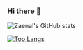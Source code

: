 ### Hi there 👋

<!--
**rezaldyabidin266/rezaldyabidin266** is a ✨ _special_ ✨ repository because its `README.md` (this file) appears on your GitHub profile.

Here are some ideas to get you started:

- 🔭 I’m currently working on ...
- 🌱 I’m currently learning ...
- 👯 I’m looking to collaborate on ...
- 🤔 I’m looking for help with ...
- 💬 Ask me about ...
- 📫 How to reach me: ...
- 😄 Pronouns: ...
- ⚡ Fun fact: ...
-->
![Zaenal's GitHub stats](https://github-readme-stats.vercel.app/api?username=Muhammadzaenalrizki&show_icons=true&theme=default)

[![Top Langs](https://github-readme-stats.vercel.app/api/top-langs/?username=Muhammadzaenalrizki&langs_count=8)](https://github.com/anuraghazra/github-readme-stats)
